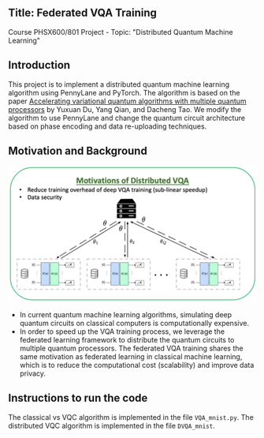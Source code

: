 ## Title: Federated VQA Training
Course PHSX600/801 Project - Topic: "Distributed Quantum Machine Learning"

## Introduction
This project is to implement a distributed quantum machine learning algorithm using PennyLane and PyTorch. The algorithm is based on the paper [Accelerating variational quantum algorithms with multiple quantum processors](https://arxiv.org/abs/2106.12819) by Yuxuan Du, Yang Qian, and Dacheng Tao. We modify the algorithm to use PennyLane and change the quantum circuit architecture based on phase encoding and data re-uploading techniques.

## Motivation and Background
![plot](./figs/FL-VQA.png)
- In current quantum machine learning algorithms, simulating deep quantum circuits on classical computers is computationally expensive.
- In order to speed up the VQA training process, we leverage the federated learning framework to distribute the quantum circuits to multiple quantum processors. The federated VQA training shares the same motivation as federated learning in classical machine learning, which is to reduce the computational cost (scalability) and improve data privacy. 


## Instructions to run the code
The classical vs VQC algorithm is implemented in the file `VQA_mnist.py`. 
The distributed VQC algorithm is implemented in the file `DVQA_mnist`.
